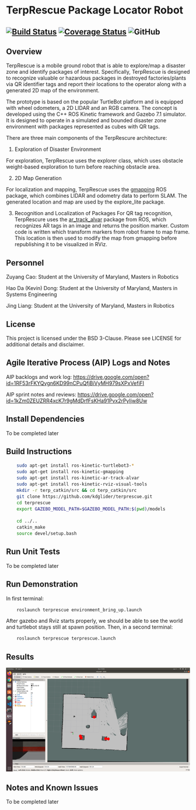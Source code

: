 # TerpRescue Package Locator Robot
[![Build Status](https://travis-ci.com/kdglider/terprescue.svg?branch=master)](https://travis-ci.com/kdglider/terprescue)
[![Coverage Status](https://coveralls.io/repos/github/kdglider/terprescue/badge.svg?branch=master)](https://coveralls.io/github/kdglider/terprescue?branch=master)
![GitHub](https://img.shields.io/github/license/kdglider/terprescue)
---


## Overview
TerpRescue is a mobile ground robot that is able to explore/map a disaster zone and identify packages of interest. Specifically, TerpRescue is designed to recognize valuable or hazardous packages in destroyed factories/plants via QR identifier tags and report their locations to the operator along with a generated 2D map of the environment.

The prototype is based on the popular TurtleBot platform and is equipped with wheel odometers, a 2D LIDAR and an RGB camera. The concept is developed using the C++ ROS Kinetic framework and Gazebo 7.1 simulator. It is designed to operate in a simulated and bounded disaster zone environment with packages represented as cubes with QR tags.

There are three main components of the TerpRescure architecture:

1) Exploration of Disaster Environment

For exploration, TerpRescue uses the explorer class, which uses obstacle weight-based exploration to turn before reaching obstacle area.

2) 2D Map Generation

For localization and mapping, TerpRescue uses the [gmapping](http://wiki.ros.org/gmapping) ROS package, which combines LIDAR and odometry data to perform SLAM. The generated location and map are used by the explore_lite package.

3) Recognition and Localization of Packages
For QR tag recognition, TerpRescure uses the [ar_track_alvar](http://wiki.ros.org/ar_track_alvar) package from ROS, which recognizes AR tags in an image and returns the position marker. Custom code is written which transform markers from robot frame to map frame. This location is then used to modify the map from gmapping before republishing it to be visualized in RViz.


## Personnel
Zuyang Cao: Student at the University of Maryland, Masters in Robotics

Hao Da (Kevin) Dong: Student at the University of Maryland, Masters in Systems Engineering

Jing Liang: Student at the University of Maryland, Masters in Robotics


## License
This project is licensed under the BSD 3-Clause. Please see LICENSE for additional details and disclaimer.


## Agile Iterative Process (AIP) Logs and Notes
AIP backlogs and work log:
https://drive.google.com/open?id=1RF53rFKYQvgn6KD99nCPuQfjBiVyMH979sXPxVefiFI

AIP sprint notes and reviews:
https://drive.google.com/open?id=1kZm0ZEUZRR4xcK7r9gMdDrfFsKHa91Pvx2rPyIjw8Uw


## Install Dependencies
To be completed later


## Build Instructions
``` bash
	sudo apt-get install ros-kinetic-turtlebot3-*
	sudo apt-get install ros-kinetic-gmapping
	sudo apt-get install ros-kinetic-ar-track-alvar
	sudo apt-get install ros-kinetic-rviz-visual-tools
	mkdir -r terp_catkin/src && cd terp_catkin/src
	git clone https://github.com/kdglider/terprescue.git
	cd terprescue
	export GAZEBO_MODEL_PATH=$GAZEBO_MODEL_PATH:$(pwd)/models

	cd ../..
	catkin_make
 	source devel/setup.bash
```
## Run Unit Tests
To be completed later


## Run Demonstration
In first terminal:
``` bash
	roslaunch terprescue environment_bring_up.launch
```
After gazebo and Rviz starts properly, we should be able to see the world and
turtlebot stays still at spawn position. Then, in a second terminal:
```bash
	roslaunch terprescue terprescue.launch
```

## Results
![result image](/images/terprescue.png)

## Notes and Known Issues
To be completed later

